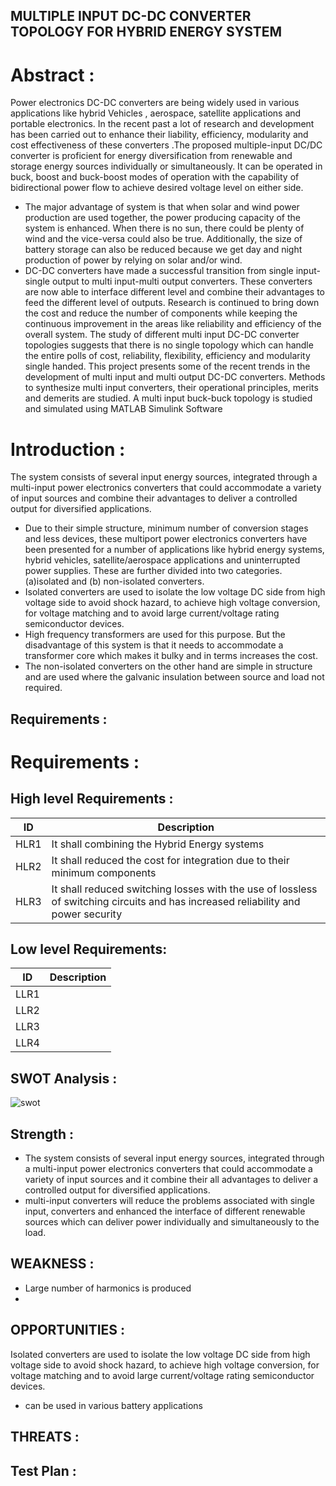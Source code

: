 ## MULTIPLE INPUT DC-DC CONVERTER TOPOLOGY FOR HYBRID ENERGY SYSTEM 
 # Abstract :
 
Power electronics DC-DC converters are being widely used in various applications like hybrid Vehicles , aerospace, satellite applications and portable electronics. In the recent past a lot of research and development has been carried out to enhance their liability, efficiency, modularity and cost effectiveness of these converters .The proposed multiple-input DC/DC converter is proficient for energy diversification from renewable and storage energy sources individually or simultaneously. It can be operated in buck, boost and buck-boost modes of operation with the capability of bidirectional power flow to achieve desired voltage level on either side.
* The major advantage of system is that when solar and wind power production are used together, the power producing capacity of the system is enhanced. When there is no sun, there could be  plenty of wind and the vice-versa could also be true. Additionally, the size of battery storage can also be reduced because we get day and night production of power by relying on solar and/or wind.
* DC-DC converters have made a successful transition from single input-single output to multi input-multi output converters. These converters are now able to interface different level and combine their advantages to feed the different level of outputs. Research is continued to bring down the cost and reduce the number of components while keeping the continuous improvement in the areas like reliability and efficiency of the overall system. The study of different multi input DC-DC converter topologies suggests that there is no single topology which can handle the entire polls of cost, reliability, flexibility, efficiency and modularity single handed. This project presents some of the recent trends in the development of multi input and multi output DC-DC converters. Methods to synthesize multi input converters, their operational principles, merits and demerits are studied. A multi input buck-buck topology is studied and simulated using MATLAB Simulink Software  
                                   
 # Introduction :
 The system consists of several input energy sources, integrated through a multi-input 
power electronics converters that could accommodate a variety of input sources and 
combine their advantages to deliver a controlled output for diversified applications. 
* Due to their simple structure, minimum number of conversion stages and less devices, 
these multiport power electronics converters have been presented for a number of 
applications like hybrid energy systems, hybrid vehicles, satellite/aerospace applications 
and uninterrupted power supplies.
These are further divided into two categories. (a)isolated 
and (b) non-isolated converters.
* Isolated converters are used to isolate the low voltage DC side from high voltage side to 
avoid shock hazard, to achieve high voltage conversion, for voltage matching and to avoid 
large current/voltage rating semiconductor devices.
* High frequency transformers are used for this purpose. But the disadvantage of this system 
is that it needs to accommodate a transformer core which makes it bulky and in terms 
increases the cost.
* The non-isolated converters on the other hand are simple in structure and are used where 
the galvanic insulation between source and load not required.
 
## Requirements :

# Requirements :
## High level Requirements :

|    ID      |              Description                  |  
|-------------------------------|------------------------------------------|
| HLR1 |  It shall combining the Hybrid Energy systems |  
| HLR2 | It shall reduced the cost for integration due to their minimum components | 
| HLR3 | It shall reduced switching losses with the use of lossless of switching circuits and has increased reliability and power security	


## Low level Requirements:

|    ID                        |              Description                  | 
 |-------------------------------|:------------------------------------------|
 | LLR1                          |   | 
 |  LLR2                        |   |
 | LLR3                          |  | 
 | LLR4                          |  | 

 

## SWOT Analysis :
![swot](https://user-images.githubusercontent.com/98826329/159865473-f15a3dbc-3591-4b67-a010-a3d392188b57.jpg)
## Strength :

* The system consists of several input energy sources, integrated through a multi-input 
power electronics converters that could accommodate a variety of input sources and it
combine their all advantages to deliver a controlled output for diversified applications. 
* multi-input converters will reduce the problems associated with single 
input, converters and enhanced the interface of different renewable sources which can deliver power 
individually and simultaneously to the load. 

## WEAKNESS :
* Large number of harmonics is produced
* 


## OPPORTUNITIES :
 Isolated converters are used to isolate the low voltage DC side from high voltage side to 
avoid shock hazard, to achieve high voltage conversion, for voltage matching and to avoid 
large current/voltage rating semiconductor devices.
* can be used in various battery applications
## THREATS :

## Test Plan :


